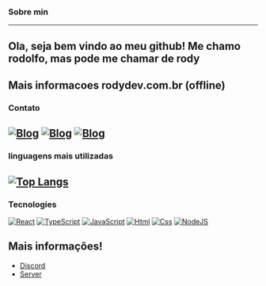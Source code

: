 ### Sobre min
---
Ola, seja bem vindo ao meu github!
Me chamo rodolfo, mas pode me chamar de rody
---
Mais informacoes rodydev.com.br (offline)
---
### Contato
[![Blog](https://img.shields.io/badge/Instagram-E4405F?style=for-the-badge&logo=instagram&logoColor=white)](https://www.instagram.com/ctrlrody/)
[![Blog](https://img.shields.io/badge/LinkedIn-0077B5?style=for-the-badge&logo=linkedin&logoColor=white)](https://www.linkedin.com/in/rodolfo-falcao-a057902aa/)
[![Blog](https://img.shields.io/badge/Discord-7289DA?style=for-the-badge&logo=discord&logoColor=white)](https://discord.gg/trgYVkF2H7)
---
### linguagens mais utilizadas
[![Top Langs](https://github-readme-stats.vercel.app/api/top-langs/?username=RodFalcao&layout=compact&bg_color=2C2F33)](https://github.com/anuraghazra/github-readme-stats)
--
### Tecnologies

[![React](https://img.shields.io/badge/React-61DAFB?style=for-the-badge&logo=react&logoColor=white)](https://discord.com/users/973041400465727488/)
[![TypeScript](https://img.shields.io/badge/TypeScript-007ACC?style=for-the-badge&logo=typescript&logoColor=white)](https://discord.com/users/973041400465727488/)
[![JavaScript](https://img.shields.io/badge/JavaScript-F7DF1E?style=for-the-badge&logo=javascript&logoColor=black)](https://discord.com/users/973041400465727488/)
[![Html](https://img.shields.io/badge/HTML5-E34F26?style=for-the-badge&logo=html5&logoColor=white)](https://discord.com/users/973041400465727488/)
[![Css](https://img.shields.io/badge/CSS-1572B6?style=for-the-badge&logo=css3&logoColor=white)](https://discord.com/users/973041400465727488/)
[![NodeJS](https://img.shields.io/badge/Node.js-43853D?style=for-the-badge&logo=node.js&logoColor=white)](https://discord.com/users/973041400465727488/)

## Mais informações!

- [Discord](https://discord.com/users/1204502635755868234/)
- [Server](https://discord.gg/j8yy9xeyAf)
